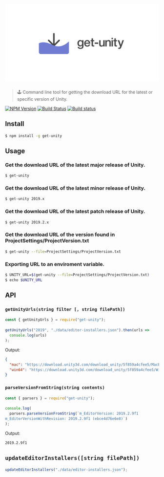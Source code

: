 # ![get-unity](logo.png)

> 🕹 Command line tool for getting the download URL for the latest or specific version of Unity.

[![NPM Version](http://img.shields.io/npm/v/get-unity.svg?style=flat)](https://www.npmjs.org/package/get-unity)
[![Build Status](https://travis-ci.com/neogeek/get-unity.svg?branch=master)](https://travis-ci.com/neogeek/get-unity)
[![Build status](https://ci.appveyor.com/api/projects/status/2k76ian4w73uk3af?svg=true)](https://ci.appveyor.com/project/neogeek/get-unity)

## Install

```bash
$ npm install -g get-unity
```

## Usage

### Get the download URL of the latest major release of Unity.

```bash
$ get-unity
```

### Get the download URL of the latest minor release of Unity.

```bash
$ get-unity 2019.x
```

### Get the download URL of the latest patch release of Unity.

```bash
$ get-unity 2019.2.x
```

### Get the download URL of the version found in ProjectSettings/ProjectVersion.txt

```bash
$ get-unity --file=ProjectSettings/ProjectVersion.txt
```

### Exporting URL to an enviroment variable.

```bash
$ UNITY_URL=$(get-unity --file=ProjectSettings/ProjectVersion.txt)
$ echo $UNITY_URL
```

## API

### `getUnityUrls(string filter [, string filePath])`

```javascript
const { getUnityUrls } = require("get-unity");

getUnityUrls("2019", "./data/editor-installers.json").then(urls =>
  console.log(urls)
);
```

Output:

```json
{
  "mac": "https://download.unity3d.com/download_unity/5f859a4cfee5/MacEditorInstaller/Unity-2019.2.11f1.pkg",
  "win64": "https://download.unity3d.com/download_unity/5f859a4cfee5/Windows64EditorInstaller/UnitySetup64-2019.2.11f1.exe"
}
```

### `parseVersionFromString(string contents)`

```javascript
const { parsers } = require("get-unity");

console.log(
  parsers.parseVersionFromString(`m_EditorVersion: 2019.2.9f1
m_EditorVersionWithRevision: 2019.2.9f1 (ebce4d76e6e8)`)
);
```

Output:

```
2019.2.9f1
```

## `updateEditorInstallers([string filePath])`

```javascript
updateEditorInstallers("./data/editor-installers.json");
```
